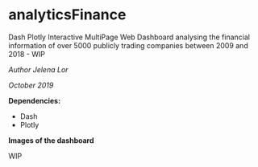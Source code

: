 # analyticsFinance
Dash Plotly Interactive MultiPage Web Dashboard analysing the financial information of over 5000 publicly trading companies between 2009 and 2018 - WIP

*Author Jelena Lor*

*October 2019*


**Dependencies:**
* Dash
* Plotly


**Images of the dashboard**




WIP
